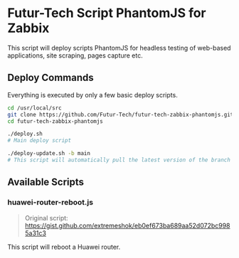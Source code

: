 # Futur-Tech Script PhantomJS for Zabbix

This script will deploy scripts PhantomJS for headless testing of web-based applications, site scraping, pages capture etc.
 
## Deploy Commands

Everything is executed by only a few basic deploy scripts. 

```bash
cd /usr/local/src
git clone https://github.com/Futur-Tech/futur-tech-zabbix-phantomjs.git
cd futur-tech-zabbix-phantomjs

./deploy.sh 
# Main deploy script

./deploy-update.sh -b main
# This script will automatically pull the latest version of the branch ("main" in the example) and relaunch itself if a new version is found. Then it will run deploy.sh. Also note that any additional arguments given to this script will be passed to the deploy.sh script.
```

## Available Scripts 
### huawei-router-reboot.js

> Original script: https://gist.github.com/extremeshok/eb0ef673ba689aa52d072bc9985a31c3

This script will reboot a Huawei router.